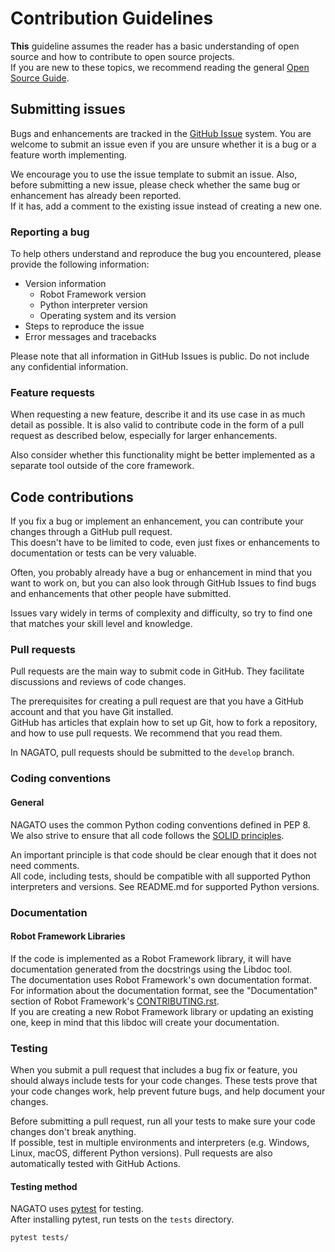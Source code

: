 # Contribution Guidelines

**This** guideline assumes the reader has a basic understanding of open source and how to contribute to open source projects.  
If you are new to these topics, we recommend reading the general [Open Source Guide](https://opensource.guide/).

## Submitting issues

Bugs and enhancements are tracked in the [GitHub Issue](https://github.com/ctc-nt/NAGATO/issues) system. You are welcome to submit an issue even if you are unsure whether it is a bug or a feature worth implementing.

We encourage you to use the issue template to submit an issue. Also, before submitting a new issue, please check whether the same bug or enhancement has already been reported.  
If it has, add a comment to the existing issue instead of creating a new one.

### Reporting a bug

To help others understand and reproduce the bug you encountered, please provide the following information:

- Version information
  - Robot Framework version
  - Python interpreter version
  - Operating system and its version
- Steps to reproduce the issue
- Error messages and tracebacks

Please note that all information in GitHub Issues is public. Do not include any confidential information.

### Feature requests

When requesting a new feature, describe it and its use case in as much detail as possible. It is also valid to contribute code in the form of a pull request as described below, especially for larger enhancements.

Also consider whether this functionality might be better implemented as a separate tool outside of the core framework.

## Code contributions

If you fix a bug or implement an enhancement, you can contribute your changes through a GitHub pull request.  
This doesn't have to be limited to code, even just fixes or enhancements to documentation or tests can be very valuable.

Often, you probably already have a bug or enhancement in mind that you want to work on, but you can also look through GitHub Issues to find bugs and enhancements that other people have submitted.

Issues vary widely in terms of complexity and difficulty, so try to find one that matches your skill level and knowledge.

### Pull requests

Pull requests are the main way to submit code in GitHub. They facilitate discussions and reviews of code changes.  

The prerequisites for creating a pull request are that you have a GitHub account and that you have Git installed.  
GitHub has articles that explain how to set up Git, how to fork a repository, and how to use pull requests. We recommend that you read them.

In NAGATO, pull requests should be submitted to the `develop` branch.

### Coding conventions

#### General

NAGATO uses the common Python coding conventions defined in PEP 8. We also strive to ensure that all code follows the [SOLID principles](https://en.wikipedia.org/wiki/SOLID).

An important principle is that code should be clear enough that it does not need comments.  
All code, including tests, should be compatible with all supported Python interpreters and versions.
See README.md for supported Python versions.

### Documentation

#### Robot Framework Libraries

If the code is implemented as a Robot Framework library, it will have documentation generated from the docstrings using the Libdoc tool.  
The documentation uses Robot Framework's own documentation format. For information about the documentation format, see the "Documentation" section of Robot Framework's [CONTRIBUTING.rst](https://github.com/robotframework/robotframework/blob/master/CONTRIBUTING.rst#documentation).  
If you are creating a new Robot Framework library or updating an existing one, keep in mind that this libdoc will create your documentation.

### Testing

When you submit a pull request that includes a bug fix or feature, you should always include tests for your code changes. These tests prove that your code changes work, help prevent future bugs, and help document your changes.

Before submitting a pull request, run all your tests to make sure your code changes don't break anything.  
If possible, test in multiple environments and interpreters (e.g. Windows, Linux, macOS, different Python versions). Pull requests are also automatically tested with GitHub Actions.

#### Testing method

NAGATO uses [pytest](https://pypi.org/project/pytest/) for testing.  
After installing pytest, run tests on the `tests` directory.  

```shell
pytest tests/
```
